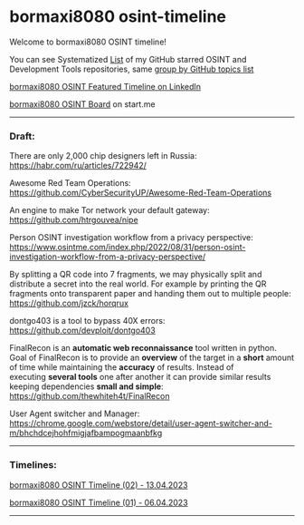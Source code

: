 # bormaxi8080 osint-timeline


Welcome to bormaxi8080 OSINT timeline!

You can see Systematized [List](https://github.com/bormaxi8080/github-starred-repos-builder/blob/main/starred_repos.md) of my GitHub starred OSINT and Development Tools repositories, same [group by GitHub topics list](https://github.com/bormaxi8080/starred)

[bormaxi8080 OSINT Featured Timeline on LinkedIn](https://www.linkedin.com/in/maxim-marshak/details/featured/)

[bormaxi8080 OSINT Board](https://start.me/p/X2G0DB/bormaxi8080-osint-board) on start.me

----

### Draft:

There are only 2,000 chip designers left in Russia: https://habr.com/ru/articles/722942/

Awesome Red Team Operations: https://github.com/CyberSecurityUP/Awesome-Red-Team-Operations

An engine to make Tor network your default gateway: https://github.com/htrgouvea/nipe

Person OSINT investigation workflow from a privacy perspective: https://www.osintme.com/index.php/2022/08/31/person-osint-investigation-workflow-from-a-privacy-perspective/

By splitting a QR code into 7 fragments, we may physically split and distribute a secret into the real world. For example by printing the QR fragments onto transparent paper and handing them out to multiple people: https://github.com/jzck/horqrux

dontgo403 is a tool to bypass 40X errors: https://github.com/devploit/dontgo403

FinalRecon is an **automatic web reconnaissance** tool written in python. Goal of FinalRecon is to provide an **overview** of the target in a **short** amount of time while maintaining the **accuracy** of results. Instead of executing **several tools** one after another it can provide similar results keeping dependencies **small and simple**: https://github.com/thewhiteh4t/FinalRecon

User Agent switcher and Manager: https://chrome.google.com/webstore/detail/user-agent-switcher-and-m/bhchdcejhohfmigjafbampogmaanbfkg

----

### Timelines:

[bormaxi8080 OSINT Timeline (02) - 13.04.2023](bormaxi8080-osint-timeline_13.04.2023)

[bormaxi8080 OSINT Timeline (01) - 06.04.2023](bormaxi8080-osint-timeline_06.04.2023.md)

----


